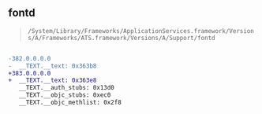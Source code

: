 ## fontd

> `/System/Library/Frameworks/ApplicationServices.framework/Versions/A/Frameworks/ATS.framework/Versions/A/Support/fontd`

```diff

-382.0.0.0.0
-  __TEXT.__text: 0x363b8
+383.0.0.0.0
+  __TEXT.__text: 0x363e8
   __TEXT.__auth_stubs: 0x13d0
   __TEXT.__objc_stubs: 0xec0
   __TEXT.__objc_methlist: 0x2f8

```
